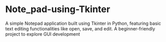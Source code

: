 # Note_pad-using-Tkinter
A simple Notepad application built using Tkinter in Python, featuring basic text editing functionalities like open, save, and edit. A beginner-friendly project to explore GUI development
